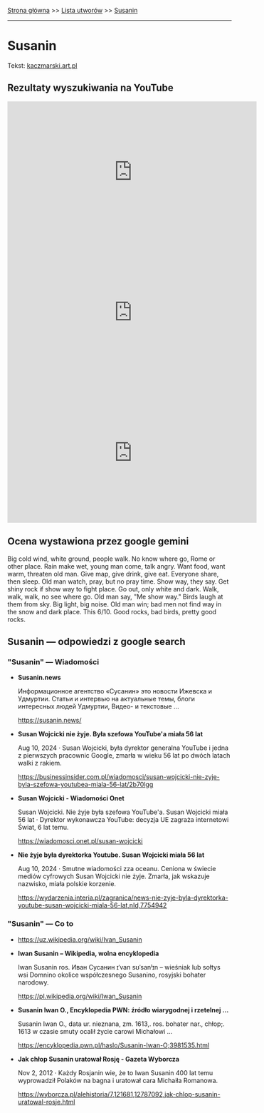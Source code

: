 [Strona główna](../index.md) >> [Lista utworów](../list.md) >> [Susanin](574.md)

---

# Susanin

Tekst: [kaczmarski.art.pl](https://www.kaczmarski.art.pl/tworczosc/wiersze/susanin/)

## Rezultaty wyszukiwania na YouTube

<iframe width="560" height="315" src="https://www.youtube.com/embed/BLQ2Mg_D9qk?si=IdontcarewhotheIRSsendsImnotpayingtaxes" title="YouTube video player" frameborder="0" allow="accelerometer; autoplay; clipboard-write; encrypted-media; gyroscope; picture-in-picture; web-share" referrerpolicy="strict-origin-when-cross-origin" allowfullscreen></iframe>

<iframe width="560" height="315" src="https://www.youtube.com/embed/AepgoytHKXY?si=IdontcarewhotheIRSsendsImnotpayingtaxes" title="YouTube video player" frameborder="0" allow="accelerometer; autoplay; clipboard-write; encrypted-media; gyroscope; picture-in-picture; web-share" referrerpolicy="strict-origin-when-cross-origin" allowfullscreen></iframe>

<iframe width="560" height="315" src="https://www.youtube.com/embed/El7nz28ylPo?si=IdontcarewhotheIRSsendsImnotpayingtaxes" title="YouTube video player" frameborder="0" allow="accelerometer; autoplay; clipboard-write; encrypted-media; gyroscope; picture-in-picture; web-share" referrerpolicy="strict-origin-when-cross-origin" allowfullscreen></iframe>

## Ocena wystawiona przez google gemini

Big cold wind, white ground, people walk. No know where go, Rome or other place. Rain make wet, young man come, talk angry. Want food, want warm, threaten old man. Give map, give drink, give eat. Everyone share, then sleep. Old man watch, pray, but no pray time. Show way, they say. Get shiny rock if show way to fight place. Go out, only white and dark. Walk, walk, walk, no see where go. Old man say, "Me show way." Birds laugh at them from sky. Big light, big noise. Old man win; bad men not find way in the snow and dark place. This 6/10. Good rocks, bad birds, pretty good rocks.


## Susanin — odpowiedzi z google search

### "Susanin" — Wiadomości

- **Susanin.news**

    Информационное агентство «Сусанин» это новости Ижевска и Удмуртии. Статьи и интервью на актуальные темы, блоги интересных людей Удмуртии, Видео- и текстовые ... 

   <https://susanin.news/>
- **Susan Wojcicki nie żyje. Była szefowa YouTube'a miała 56 lat**

    Aug 10, 2024  ·  Susan Wojcicki, była dyrektor generalna YouTube i jedna z pierwszych pracownic Google, zmarła w wieku 56 lat po dwóch latach walki z rakiem. 

   <https://businessinsider.com.pl/wiadomosci/susan-wojcicki-nie-zyje-byla-szefowa-youtubea-miala-56-lat/2b70lgg>
- **Susan Wojcicki - Wiadomości Onet**

    Susan Wojcicki. Nie żyje była szefowa YouTube'a. Susan Wojcicki miała 56 lat · Dyrektor wykonawcza YouTube: decyzja UE zagraża internetowi Świat, 6 lat temu. 

   <https://wiadomosci.onet.pl/susan-wojcicki>
- **Nie żyje była dyrektorka Youtube. Susan Wojcicki miała 56 lat**

    Aug 10, 2024  ·  Smutne wiadomości zza oceanu. Ceniona w świecie mediów cyfrowych Susan Wojcicki nie żyje. Zmarła, jak wskazuje nazwisko, miała polskie korzenie. 

   <https://wydarzenia.interia.pl/zagranica/news-nie-zyje-byla-dyrektorka-youtube-susan-wojcicki-miala-56-lat,nId,7754942>

### "Susanin" — Co to

- <https://uz.wikipedia.org/wiki/Ivan_Susanin>
- **Iwan Susanin – Wikipedia, wolna encyklopedia**

    Iwan Susanin ros. Иван Сусанин ɪˈvan sʊˈsanʲɪn – wieśniak lub sołtys wsi Domnino okolice współczesnego Susanino, rosyjski bohater narodowy. 

   <https://pl.wikipedia.org/wiki/Iwan_Susanin>
- **Susanin Iwan O., Encyklopedia PWN: źródło wiarygodnej i rzetelnej ...**

    Susanin Iwan O., data ur. nieznana, zm. 1613,. ros. bohater nar., chłop;. 1613 w czasie smuty ocalił życie carowi Michałowi ... 

   <https://encyklopedia.pwn.pl/haslo/Susanin-Iwan-O;3981535.html>
- **Jak chłop Susanin uratował Rosję - Gazeta Wyborcza**

    Nov 2, 2012  ·  Każdy Rosjanin wie, że to Iwan Susanin 400 lat temu wyprowadził Polaków na bagna i uratował cara Michaiła Romanowa. 

   <https://wyborcza.pl/alehistoria/7,121681,12787092,jak-chlop-susanin-uratowal-rosje.html>

